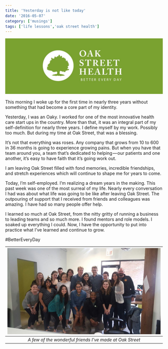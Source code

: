 ```yaml
---
title: 'Yesterday is not like today'
date: '2016-05-07'
category: ['musings']
tags: ['life lessons','oak street health']
---
```

![](./oshlogo.jpg)

This morning I woke up for the first time in nearly three years without something that had become a core part of my identity.

Yesterday, I was an Oaky. I worked for one of the most innovative health care start ups in the country. More than that, it was an integral part of my self-definition for nearly three years. I define myself by my work. Possibly too much. But during my time at Oak Street, that was a blessing.

It’s not that everything was roses. Any company that grows from 10 to 600 in 36 months is going to experience growing pains. But when you have that team around you, a team that’s dedicated to helping — our patients and one another, it’s easy to have faith that it’s going work out.

I am leaving Oak Street filled with fond memories, incredible friendships, and stretch experiences which will continue to shape me for years to come.

Today, I’m self-employed. I’m realizing a dream years in the making. This past week was one of the most surreal of my life. Nearly every conversation I had was about what life was going to be like after leaving Oak Street. The outpouring of support that I received from friends and colleagues was amazing. I have had so many people offer help.

I learned so much at Oak Street, from the nitty gritty of running a business to leading teams and so much more. I found mentors and role models. I soaked up everything I could. Now, I have the opportunity to put into practice what I’ve learned and continue to grow.

#BetterEveryDay

| ![](./OSHfriends.jpg) |
|:---:|
| *A few of the wonderful friends I've made at Oak Street* |
